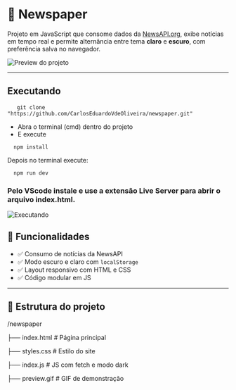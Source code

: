 # 📰 Newspaper

Projeto em JavaScript que consome dados da [NewsAPI.org](https://newsapi.org/), exibe notícias em tempo real e permite alternância entre tema **claro** e **escuro**, com preferência salva no navegador.

![Preview do projeto](./src/imgs/preview.gif)

---

## Executando

```
   git clone "https://github.com/CarlosEduardoVdeOliveira/newspaper.git"
```

- Abra o terminal (cmd) dentro do projeto
- E execute

```
  npm install
```

Depois no terminal execute:

```
  npm run dev
```

### Pelo VScode instale e use a extensão **Live Server** para abrir o arquivo index.html.

![Executando](./src/imgs/executando.gif)

## 🚀 Funcionalidades

- ✅ Consumo de notícias da NewsAPI
- ✅ Modo escuro e claro com `localStorage`
- ✅ Layout responsivo com HTML e CSS
- ✅ Código modular em JS

---

## 📁 Estrutura do projeto

/newspaper

├── index.html # Página principal

├── styles.css # Estilo do site

├── index.js # JS com fetch e modo dark

├── preview.gif # GIF de demonstração
